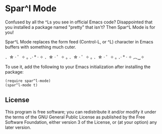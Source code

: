 # Spar^l Mode

Confused by all the ^Ls you see in official Emacs code?
Disappointed that you installed a package named "pretty" that
isn't?  Then Spar^L Mode is for you!

Spar^L Mode replaces the form feed (Control-L, or ^L) character in
Emacs buffers with something much cuter.

．☆ · ゜✧ ｡ ．· ° · ✧ ．☆ · ゜✧ ｡ ．☆ · ゜✧ ｡ ．☆ · ゜✧ ｡ ．· ° · ✧ ︵‿✧ 

To use it, add the following to your Emacs initialization after
installing the package:

    (require spar^l-mode)
    (spar^l-mode t)

## License

This program is free software; you can redistribute it and/or modify
it under the terms of the GNU General Public License as published by
the Free Software Foundation, either version 3 of the License, or (at
your option) any later version.
